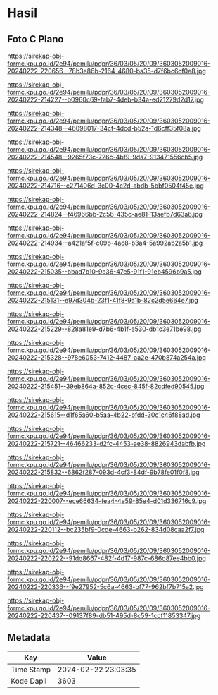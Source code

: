 # Hasil

## Foto C Plano

https://sirekap-obj-formc.kpu.go.id/2e94/pemilu/pdpr/36/03/05/20/09/3603052009016-20240222-220656--78b3e86b-2164-4680-ba35-d7f6bc6cf0e8.jpg

https://sirekap-obj-formc.kpu.go.id/2e94/pemilu/pdpr/36/03/05/20/09/3603052009016-20240222-214227--b0960c69-fab7-4deb-b34a-ed21279d2d17.jpg

https://sirekap-obj-formc.kpu.go.id/2e94/pemilu/pdpr/36/03/05/20/09/3603052009016-20240222-214348--46098017-34cf-4dcd-b52a-1d6cff35f08a.jpg

https://sirekap-obj-formc.kpu.go.id/2e94/pemilu/pdpr/36/03/05/20/09/3603052009016-20240222-214548--9265f73c-726c-4bf9-9da7-913471556cb5.jpg

https://sirekap-obj-formc.kpu.go.id/2e94/pemilu/pdpr/36/03/05/20/09/3603052009016-20240222-214716--c271406d-3c00-4c2d-abdb-5bbf0504f45e.jpg

https://sirekap-obj-formc.kpu.go.id/2e94/pemilu/pdpr/36/03/05/20/09/3603052009016-20240222-214824--f46966bb-2c56-435c-ae81-13aefb7d63a6.jpg

https://sirekap-obj-formc.kpu.go.id/2e94/pemilu/pdpr/36/03/05/20/09/3603052009016-20240222-214934--a421af5f-c09b-4ac8-b3a4-5a992ab2a5b1.jpg

https://sirekap-obj-formc.kpu.go.id/2e94/pemilu/pdpr/36/03/05/20/09/3603052009016-20240222-215035--bbad7b10-9c36-47e5-91f1-91eb4596b9a5.jpg

https://sirekap-obj-formc.kpu.go.id/2e94/pemilu/pdpr/36/03/05/20/09/3603052009016-20240222-215131--e97d304b-23f1-41f8-9a1b-82c2d5e664e7.jpg

https://sirekap-obj-formc.kpu.go.id/2e94/pemilu/pdpr/36/03/05/20/09/3603052009016-20240222-215229--828a81e9-d7b6-4b1f-a530-db1c3e71be98.jpg

https://sirekap-obj-formc.kpu.go.id/2e94/pemilu/pdpr/36/03/05/20/09/3603052009016-20240222-215328--978e6053-7412-4487-aa2e-470b874a254a.jpg

https://sirekap-obj-formc.kpu.go.id/2e94/pemilu/pdpr/36/03/05/20/09/3603052009016-20240222-215451--39eb864a-852c-4cec-845f-82cdfed90545.jpg

https://sirekap-obj-formc.kpu.go.id/2e94/pemilu/pdpr/36/03/05/20/09/3603052009016-20240222-215615--d1f65a60-b5aa-4b22-bfdd-30c1c46f88ad.jpg

https://sirekap-obj-formc.kpu.go.id/2e94/pemilu/pdpr/36/03/05/20/09/3603052009016-20240222-215721--46466233-d2fc-4453-ae38-8826943dabfb.jpg

https://sirekap-obj-formc.kpu.go.id/2e94/pemilu/pdpr/36/03/05/20/09/3603052009016-20240222-215832--6862f287-093d-4cf3-84df-9b78fe01f0f8.jpg

https://sirekap-obj-formc.kpu.go.id/2e94/pemilu/pdpr/36/03/05/20/09/3603052009016-20240222-220007--ece66634-fea4-4e59-85e4-d01d336716c9.jpg

https://sirekap-obj-formc.kpu.go.id/2e94/pemilu/pdpr/36/03/05/20/09/3603052009016-20240222-220112--bc235bf9-0cde-4663-b262-834d08caa2f7.jpg

https://sirekap-obj-formc.kpu.go.id/2e94/pemilu/pdpr/36/03/05/20/09/3603052009016-20240222-220222--91dd8667-482f-4d17-987c-686d87ee4bb0.jpg

https://sirekap-obj-formc.kpu.go.id/2e94/pemilu/pdpr/36/03/05/20/09/3603052009016-20240222-220336--f9e27952-5c6a-4663-bf77-962bf7b715a2.jpg

https://sirekap-obj-formc.kpu.go.id/2e94/pemilu/pdpr/36/03/05/20/09/3603052009016-20240222-220437--09137f89-db51-495d-8c59-1ccf11853347.jpg


## Metadata

| Key        | Value               |
| ---------- | ------------------- |
| Time Stamp | 2024-02-22 23:03:35 |
| Kode Dapil | 3603                |



